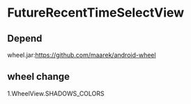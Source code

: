 FutureRecentTimeSelectView
===================

Depend
---------------
wheel.jar:https://github.com/maarek/android-wheel


wheel change
---------------
1.WheelView.SHADOWS_COLORS
